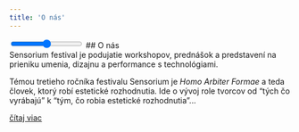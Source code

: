 ```yaml
---
title: 'O nás'
---
```


<input type="range" class="slider count"         oninput="set_state('count', this.value)" onchange="set_state('count', this.value)">
## O nás

<div class="f3">
Sensorium festival je podujatie workshopov, prednášok a predstavení na prieniku umenia, dizajnu a performance s technológiami.
</div>

Témou tretieho ročníka festivalu Sensorium je _Homo Arbiter Formae_ a teda človek, ktorý robí estetické rozhodnutia. Ide o vývoj role tvorcov od “tých čo vyrábajú” k “tým, čo robia estetické rozhodnutia”... 



[čítaj viac](/about)
